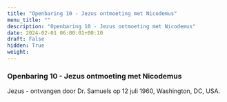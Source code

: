 ```yaml
---
title: "Openbaring 10 - Jezus ontmoeting met Nicodemus"
menu_title: ""
description: "Openbaring 10 - Jezus ontmoeting met Nicodemus"
date: 2024-02-01 06:00:01+00:10
draft: False
hidden: True
weight:
---
```

### Openbaring 10 - Jezus ontmoeting met Nicodemus

Jezus - ontvangen door Dr. Samuels op 12 juli 1960, Washington, DC, USA.
